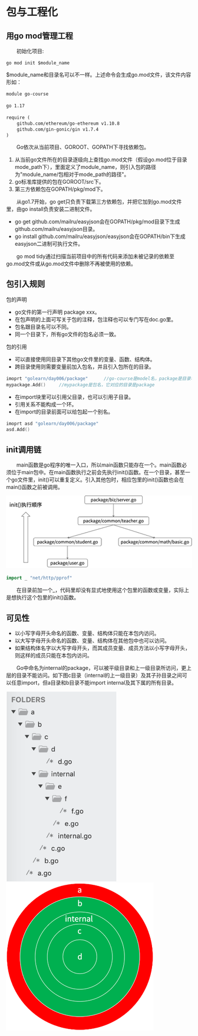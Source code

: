 # 包与工程化
## 用go mod管理工程
&#8195;&#8195;初始化项目:
```Shell
go mod init $module_name
```
$module_name和目录名可以不一样。上述命令会生成go.mod文件，该文件内容形如：
```  
module go-course

go 1.17

require (
    github.com/ethereum/go-ethereum v1.10.8
    github.com/gin-gonic/gin v1.7.4
)
```
&#8195;&#8195;Go依次从当前项目、GOROOT、GOPATH下寻找依赖包。  
1. 从当前go文件所在的目录逐级向上查找go.mod文件（假设go.mod位于目录mode_path下），里面定义了module_name，则引入包的路径为"module_name/包相对于mode_path的路径"。
2. go标准库提供的包在GOROOT/src下。
3. 第三方依赖包在GOPATH/pkg/mod下。  

&#8195;&#8195;从go1.7开始，go get只负责下载第三方依赖包，并把它加到go.mod文件里，由go install负责安装二进制文件。  
- go get github.com/mailru/easyjson会在GOPATH/pkg/mod目录下生成github.com/mailru/easyjson目录。
- go install github.com/mailru/easyjson/easyjson会在GOPATH/bin下生成easyjson二进制可执行文件。

&#8195;&#8195;go mod tidy通过扫描当前项目中的所有代码来添加未被记录的依赖至go.mod文件或从go.mod文件中删除不再被使用的依赖。  
## 包引入规则
包的声明  
- go文件的第一行声明 package xxx。
- 在包声明的上面可写关于包的注释，包注释也可以专门写在doc.go里。
- 包名跟目录名可以不同。
- 同一个目录下，所有go文件的包名必须一致。

包的引用  
- 可以直接使用同目录下其他go文件里的变量、函数、结构体。
- 跨目录使用则需要变量前加入包名，并且引入包所在的目录。  

```Go
imoprt "golearn/day006/package"      //go-course是model名，package是目录名
mypackage.Add()     //mypackage是包名，它对应的目录是package
```
- 在import块里可以引用父目录，也可以引用子目录。
- 引用关系不能构成一个环。
- 在import的目录前面可以给包起一个别名。   
```Go
imoprt asd "golearn/day006/package"
asd.Add()
```
## init调用链
&#8195;&#8195;main函数是go程序的唯一入口，所以main函数只能存在一个。main函数必须位于main包中。在main函数执行之前会先执行init()函数。在一个目录，甚至一个go文件里，init()可以重复定义。引入其他包时，相应包里的init()函数也会在main()函数之前被调用。  

<img src=img/init链.png width=800 />  

```Go
import _ "net/http/pprof"
```  
&#8195;&#8195;在目录前加一个_，代码里却没有显式地使用这个包里的函数或变量，实际上是想执行这个包里的init()函数。
## 可见性
- 以小写字母开头命名的函数、变量、结构体只能在本包内访问。
- 以大写字母开头命名的函数、变量、结构体在其他包中也可以访问。
- 如果结构体名字以大写字母开头，而其成员变量、成员方法以小写字母开头，则这样的成员只能在本包内访问。  

&#8195;&#8195;Go中命名为internal的package，可以被平级目录和上一级目录所访问，更上层的目录不能访问。如下图c目录（internal的上一级目录）及其子孙目录之间可以任意import，但a目录和b目录不能import internal及其下属的所有目录。  

<img src=img/path.png width=300 /> 

<img src=img/internal.png width=400 />   

